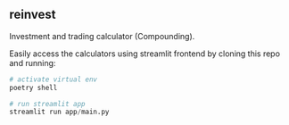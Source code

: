 ## **reinvest**

Investment and trading calculator (Compounding).

Easily access the calculators using streamlit frontend by cloning this repo and running:
```python
# activate virtual env
poetry shell

# run streamlit app
streamlit run app/main.py
```